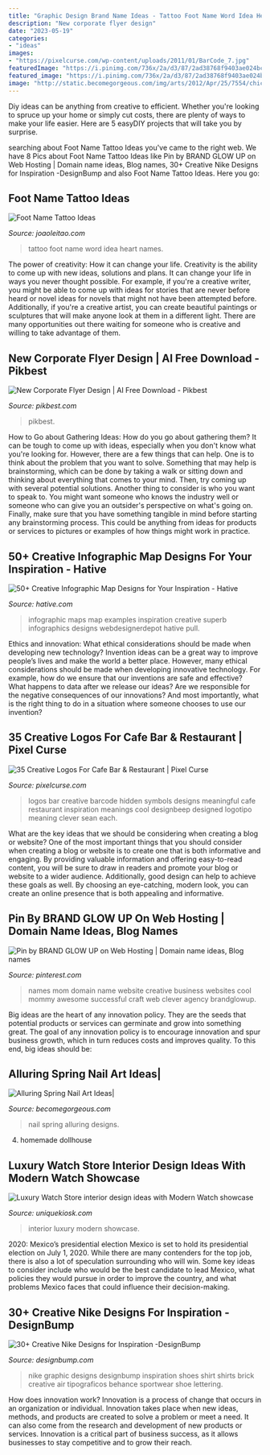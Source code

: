 ```yaml
---
title: "Graphic Design Brand Name Ideas - Tattoo Foot Name Word Idea Heart Names"
description: "New corporate flyer design"
date: "2023-05-19"
categories:
- "ideas"
images:
- "https://pixelcurse.com/wp-content/uploads/2011/01/BarCode_7.jpg"
featuredImage: "https://i.pinimg.com/736x/2a/d3/87/2ad38768f9403ae024bcfeef62e328a5--website-names-mom-website.jpg"
featured_image: "https://i.pinimg.com/736x/2a/d3/87/2ad38768f9403ae024bcfeef62e328a5--website-names-mom-website.jpg"
image: "http://static.becomegorgeous.com/img/arts/2012/Apr/25/7554/chic_nail_designs.jpg"
---
```



Diy ideas can be anything from creative to efficient. Whether you're looking to spruce up your home or simply cut costs, there are plenty of ways to make your life easier. Here are 5 easyDIY projects that will take you by surprise.

	

		
searching about Foot Name Tattoo Ideas you've came to the right web. We have 8 Pics about Foot Name Tattoo Ideas like Pin by BRAND GLOW UP on Web Hosting | Domain name ideas, Blog names, 30+ Creative Nike Designs for Inspiration -DesignBump and also Foot Name Tattoo Ideas. Here you go:
		
    
## Foot Name Tattoo Ideas

<img loading=lazy src="https://www.joaoleitao.com/tattoo-name/wp-content/uploads/love-word-tattoo-ideas.jpg" onerror="this.onerror=null;this.src='https://tse2.mm.bing.net/th?id=OIP.o5k7Z7yeUI45raMTAxXQvQHaFi&amp;pid=15.1';" alt="Foot Name Tattoo Ideas">

_Source: joaoleitao.com_

>tattoo foot name word idea heart names. 

	

The power of creativity: How it can change your life.
Creativity is the ability to come up with new ideas, solutions and plans. It can change your life in ways you never thought possible. For example, if you're a creative writer, you might be able to come up with ideas for stories that are never before heard or novel ideas for novels that might not have been attempted before. Additionally, if you're a creative artist, you can create beautiful paintings or sculptures that will make anyone look at them in a different light. There are many opportunities out there waiting for someone who is creative and willing to take advantage of them.

    
## New Corporate Flyer Design | AI Free Download - Pikbest

<img loading=lazy src="https://img.pikbest.com/01/59/68/13bpIkbEsT9Ag.jpg-0.jpg!bw700" onerror="this.onerror=null;this.src='https://tse1.mm.bing.net/th?id=OIP.zxKWPZu2xrD5g4fDl1PFcwHaLJ&amp;pid=15.1';" alt="New Corporate Flyer Design | AI Free Download - Pikbest">

_Source: pikbest.com_

>pikbest. 

	

How to Go about Gathering Ideas: How do you go about gathering them?
It can be tough to come up with ideas, especially when you don't know what you're looking for. However, there are a few things that can help. One is to think about the problem that you want to solve. Something that may help is brainstorming, which can be done by taking a walk or sitting down and thinking about everything that comes to your mind. Then, try coming up with several potential solutions. Another thing to consider is who you want to speak to. You might want someone who knows the industry well or someone who can give you an outsider's perspective on what's going on. Finally, make sure that you have something tangible in mind before starting any brainstorming process. This could be anything from ideas for products or services to pictures or examples of how things might work in practice.

    
## 50+ Creative Infographic Map Designs For Your Inspiration - Hative

<img loading=lazy src="https://hative.com/wp-content/uploads/2013/12/infographic-map/infographic-map-41.jpg" onerror="this.onerror=null;this.src='https://tse4.mm.bing.net/th?id=OIP.U5WKR3OiII1yzPErnPncMAHaN2&amp;pid=15.1';" alt="50+ Creative Infographic Map Designs for Your Inspiration - Hative">

_Source: hative.com_

>infographic maps map examples inspiration creative superb infographics designs webdesignerdepot hative pull. 

	

Ethics and innovation: What ethical considerations should be made when developing new technology?
Invention ideas can be a great way to improve people’s lives and make the world a better place. However, many ethical considerations should be made when developing innovative technology. For example, how do we ensure that our inventions are safe and effective? What happens to data after we release our ideas? Are we responsible for the negative consequences of our innovations? And most importantly, what is the right thing to do in a situation where someone chooses to use our invention?

    
## 35 Creative Logos For Cafe Bar &amp; Restaurant | Pixel Curse

<img loading=lazy src="https://pixelcurse.com/wp-content/uploads/2011/01/BarCode_7.jpg" onerror="this.onerror=null;this.src='https://tse2.mm.bing.net/th?id=OIP.RtyxR2jNhcxaGHwNPmgqRwHaGA&amp;pid=15.1';" alt="35 Creative Logos For Cafe Bar &amp; Restaurant | Pixel Curse">

_Source: pixelcurse.com_

>logos bar creative barcode hidden symbols designs meaningful cafe restaurant inspiration meanings cool designbeep designed logotipo meaning clever sean each. 

	

What are the key ideas that we should be considering when creating a blog or website?
One of the most important things that you should consider when creating a blog or website is to create one that is both informative and engaging. By providing valuable information and offering easy-to-read content, you will be sure to draw in readers and promote your blog or website to a wider audience. Additionally, good design can help to achieve these goals as well. By choosing an eye-catching, modern look, you can create an online presence that is both appealing and informative.

    
## Pin By BRAND GLOW UP On Web Hosting | Domain Name Ideas, Blog Names

<img loading=lazy src="https://i.pinimg.com/736x/2a/d3/87/2ad38768f9403ae024bcfeef62e328a5--website-names-mom-website.jpg" onerror="this.onerror=null;this.src='https://tse4.mm.bing.net/th?id=OIP.hT9M8nAfVdTOKwBJyUCEEgHaKt&amp;pid=15.1';" alt="Pin by BRAND GLOW UP on Web Hosting | Domain name ideas, Blog names">

_Source: pinterest.com_

>names mom domain name website creative business websites cool mommy awesome successful craft web clever agency brandglowup. 

	

Big ideas are the heart of any innovation policy. They are the seeds that potential products or services can germinate and grow into something great. The goal of any innovation policy is to encourage innovation and spur business growth, which in turn reduces costs and improves quality. To this end, big ideas should be: 

    
## Alluring Spring Nail Art Ideas|

<img loading=lazy src="http://static.becomegorgeous.com/img/arts/2012/Apr/25/7554/chic_nail_designs.jpg" onerror="this.onerror=null;this.src='https://tse2.mm.bing.net/th?id=OIP.t-QFntt8VODgwI-FZV8QJAHaJ4&amp;pid=15.1';" alt="Alluring Spring Nail Art Ideas|">

_Source: becomegorgeous.com_

>nail spring alluring designs. 

	

4. homemade dollhouse

    
## Luxury Watch Store Interior Design Ideas With Modern Watch Showcase

<img loading=lazy src="https://uniquekiosk.com/wp-content/uploads/2019/05/chronos_in-store_17_01-logo-placement0007-1030x713.jpg" onerror="this.onerror=null;this.src='https://tse3.mm.bing.net/th?id=OIP.ucCrWXLIgjwxAnuaF0UQPwHaFI&amp;pid=15.1';" alt="Luxury Watch Store interior design ideas with Modern Watch showcase">

_Source: uniquekiosk.com_

>interior luxury modern showcase. 

	

2020: Mexico’s presidential election
Mexico is set to hold its presidential election on July 1, 2020. While there are many contenders for the top job, there is also a lot of speculation surrounding who will win. Some key ideas to consider include who would be the best candidate to lead Mexico, what policies they would pursue in order to improve the country, and what problems Mexico faces that could influence their decision-making.

    
## 30+ Creative Nike Designs For Inspiration -DesignBump

<img loading=lazy src="https://cdn.designbump.com/wp-content/uploads/2013/05/nike-advertising-inspiring-artistic-graphic-design-print-roundup-022.png" onerror="this.onerror=null;this.src='https://tse2.mm.bing.net/th?id=OIP.iCXTevDl5Y6TAc0aPleqKgHaJW&amp;pid=15.1';" alt="30+ Creative Nike Designs for Inspiration -DesignBump">

_Source: designbump.com_

>nike graphic designs designbump inspiration shoes shirt shirts brick creative air tipograficos behance sportwear shoe lettering. 

	

How does innovation work?
Innovation is a process of change that occurs in an organization or individual. Innovation takes place when new ideas, methods, and products are created to solve a problem or meet a need. It can also come from the research and development of new products or services. Innovation is a critical part of business success, as it allows businesses to stay competitive and to grow their reach.

